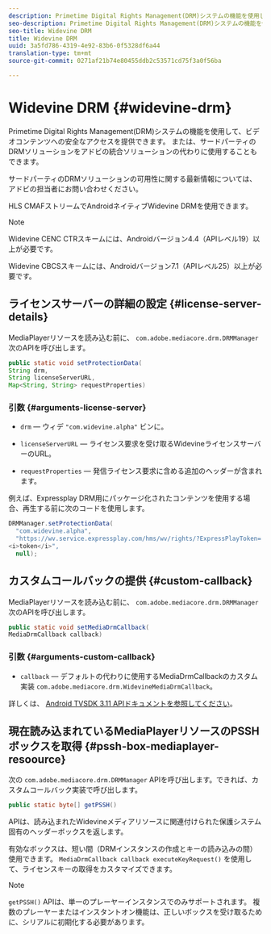```yaml
---
description: Primetime Digital Rights Management(DRM)システムの機能を使用して、ビデオコンテンツへの安全なアクセスを提供できます。 または、サードパーティのDRMソリューションをアドビの統合ソリューションの代わりに使用することもできます。
seo-description: Primetime Digital Rights Management(DRM)システムの機能を使用して、ビデオコンテンツへの安全なアクセスを提供できます。 または、サードパーティのDRMソリューションをアドビの統合ソリューションの代わりに使用することもできます。
seo-title: Widevine DRM
title: Widevine DRM
uuid: 3a5fd786-4319-4e92-83b6-0f5328df6a44
translation-type: tm+mt
source-git-commit: 0271af21b74e80455ddb2c53571cd75f3a0f56ba

---
```



# Widevine DRM {#widevine-drm}

Primetime Digital Rights Management(DRM)システムの機能を使用して、ビデオコンテンツへの安全なアクセスを提供できます。 または、サードパーティのDRMソリューションをアドビの統合ソリューションの代わりに使用することもできます。

サードパーティのDRMソリューションの可用性に関する最新情報については、アドビの担当者にお問い合わせください。

<!--<a id="section_1385440013EF4A9AA45B6AC98919E662"></a>-->

HLS CMAFストリームでAndroidネイティブWidevine DRMを使用できます。

>[!NOTE]
>
> Widevine CENC CTRスキームには、Androidバージョン4.4（APIレベル19）以上が必要です。
>
> Widevine CBCSスキームには、Androidバージョン7.1（APIレベル25）以上が必要です。

## ライセンスサーバーの詳細の設定 {#license-server-details}

MediaPlayerリソースを読み込む前に、 `com.adobe.mediacore.drm.DRMManager` 次のAPIを呼び出します。

```java
public static void setProtectionData(
String drm,
String licenseServerURL,
Map<String, String> requestProperties)
```

### 引数 {#arguments-license-server}

* `drm`  — ウィデ `"com.widevine.alpha"` ビンに。

* `licenseServerURL`  — ライセンス要求を受け取るWidevineライセンスサーバーのURL。

* `requestProperties`  — 発信ライセンス要求に含める追加のヘッダーが含まれます。

例えば、Expressplay DRM用にパッケージ化されたコンテンツを使用する場合、再生する前に次のコードを使用します。

```java
DRMManager.setProtectionData(
  "com.widevine.alpha",  
  "https://wv.service.expressplay.com/hms/wv/rights/?ExpressPlayToken= 
<i>token</i>",  
  null);
```

## カスタムコールバックの提供 {#custom-callback}

MediaPlayerリソースを読み込む前に、 `com.adobe.mediacore.drm.DRMManager` 次のAPIを呼び出します。

```java
public static void setMediaDrmCallback(
MediaDrmCallback callback)
```

### 引数 {#arguments-custom-callback}

* `callback`  — デフォルトの代わりに使用するMediaDrmCallbackのカスタム実装 `com.adobe.mediacore.drm.WidevineMediaDrmCallback`。

詳しくは、 [Android TVSDK 3.11 APIドキュメントを参照してください](https://help.adobe.com/en_US/primetime/api/psdk/javadoc3.11/index.html)。

## 現在読み込まれているMediaPlayerリソースのPSSHボックスを取得 {#pssh-box-mediaplayer-resoource}

次の `com.adobe.mediacore.drm.DRMManager` APIを呼び出します。できれば、カスタムコールバック実装で呼び出します。

```java
public static byte[] getPSSH()
```

APIは、読み込まれたWidevineメディアリソースに関連付けられた保護システム固有のヘッダーボックスを返します。

有効なボックスは、短い間（DRMインスタンスの作成とキーの読み込みの間）使用できます。 `MediaDrmCallback callback executeKeyRequest()` を使用して、ライセンスキーの取得をカスタマイズできます。

>[!NOTE]
>
> `getPSSH()` APIは、単一のプレーヤーインスタンスでのみサポートされます。 複数のプレーヤーまたはインスタントオン機能は、正しいボックスを受け取るために、シリアルに初期化する必要があります。
